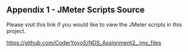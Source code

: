 ## Appendix 1 - JMeter Scripts Source

Please visit this link if you would like to view the JMeter scripts in this project.

https://github.com/CoderYoyoS/NDS_Assignment2_.jmx_files

